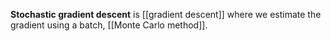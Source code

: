 **Stochastic gradient descent** is [[gradient descent]] where we estimate the gradient using a batch, [[Monte Carlo method]].